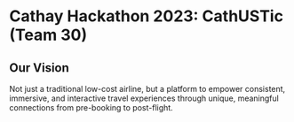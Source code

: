 # Cathay Hackathon 2023: CathUSTic (Team 30)

## Our Vision
Not just a traditional low-cost airline, but a platform to empower consistent, immersive, and interactive travel experiences through unique, meaningful connections from pre-booking to post-flight.
